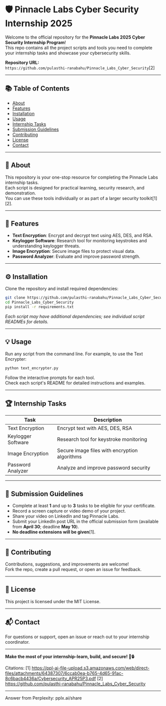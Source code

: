 # 🛡️ Pinnacle Labs Cyber Security Internship 2025

Welcome to the official repository for the **Pinnacle Labs 2025 Cyber Security Internship Program**!  
This repo contains all the project scripts and tools you need to complete your internship tasks and showcase your cybersecurity skills.

**Repository URL:**  
`https://github.com/pulasthi-ranabahu/Pinnacle_Labs_Cyber_Security`[2]

---

## 📚 Table of Contents

- [About](#about)
- [Features](#features)
- [Installation](#installation)
- [Usage](#usage)
- [Internship Tasks](#internship-tasks)
- [Submission Guidelines](#submission-guidelines)
- [Contributing](#contributing)
- [License](#license)
- [Contact](#contact)

---

## 📝 About

This repository is your one-stop resource for completing the Pinnacle Labs internship tasks.  
Each script is designed for practical learning, security research, and demonstration.  
You can use these tools individually or as part of a larger security toolkit[1][2].

---

## 🚀 Features

- **Text Encryption**: Encrypt and decrypt text using AES, DES, and RSA.
- **Keylogger Software**: Research tool for monitoring keystrokes and understanding keylogger threats.
- **Image Encryption**: Secure image files to protect visual data.
- **Password Analyzer**: Evaluate and improve password strength.

---

## ⚙️ Installation

Clone the repository and install required dependencies:

```bash
git clone https://github.com/pulasthi-ranabahu/Pinnacle_Labs_Cyber_Security
cd Pinnacle_Labs_Cyber_Security
pip install -r requirements.txt
```

*Each script may have additional dependencies; see individual script READMEs for details.*

---

## 💡 Usage

Run any script from the command line. For example, to use the Text Encrypter:

```bash
python text_encrypter.py
```

Follow the interactive prompts for each tool.  
Check each script's README for detailed instructions and examples.

---

## 🏆 Internship Tasks

| Task               | Description                                            |
|--------------------|-------------------------------------------------------|
| Text Encryption    | Encrypt text with AES, DES, RSA                       |
| Keylogger Software | Research tool for keystroke monitoring                |
| Image Encryption   | Secure image files with encryption algorithms         |
| Password Analyzer  | Analyze and improve password security                 |

---

## 📢 Submission Guidelines

- Complete at least **1** and up to **3** tasks to be eligible for your certificate.
- Record a screen capture or video demo of your project.
- Share your video on LinkedIn and tag Pinnacle Labs.
- Submit your LinkedIn post URL in the official submission form (available from **April 30**; deadline **May 10**).
- **No deadline extensions will be given**[1].

---

## 🤝 Contributing

Contributions, suggestions, and improvements are welcome!  
Fork the repo, create a pull request, or open an issue for feedback.

---

## 📄 License

This project is licensed under the MIT License.

---

## 📬 Contact

For questions or support, open an issue or reach out to your internship coordinator.

---

**Make the most of your internship-learn, build, and secure! 🚀🔒**

Citations:
[1] https://ppl-ai-file-upload.s3.amazonaws.com/web/direct-files/attachments/64387307/6ccab0ea-b765-4d65-91ac-8c6bacb4436a/Cybersecurity_APR25P3.pdf
[2] https://github.com/pulasthi-ranabahu/Pinnacle_Labs_Cyber_Security

---
Answer from Perplexity: pplx.ai/share
